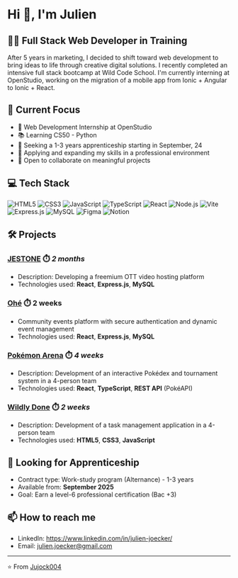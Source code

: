 # Hi 👋, I'm Julien

## 👩‍💻 Full Stack Web Developer in Training

After 5 years in marketing, I decided to shift toward web development to bring ideas to life through creative digital solutions. I recently completed an intensive full stack bootcamp at Wild Code School. I'm currently interning at OpenStudio, working on the migration of a mobile app from Ionic + Angular to Ionic + React.

## 🎯 Current Focus
- 🚀 Web Development Internship at OpenStudio
- 📚 Learning CS50 - Python
- 🔎 Seeking a 1-3 years apprenticeship starting in September, 24
- 💼 Applying and expanding my skills in a professional environment
- 🤝 Open to collaborate on meaningful projects

## 💻 Tech Stack

![HTML5](https://img.shields.io/badge/HTML5-E34F26?style=for-the-badge&logo=html5&logoColor=white)
![CSS3](https://img.shields.io/badge/CSS3-1572B6?style=for-the-badge&logo=css3&logoColor=white)
![JavaScript](https://img.shields.io/badge/JavaScript-F7DF1E?style=for-the-badge&logo=javascript&logoColor=black)
![TypeScript](https://img.shields.io/badge/TypeScript-007ACC?style=for-the-badge&logo=typescript&logoColor=white)
![React](https://img.shields.io/badge/React-20232A?style=for-the-badge&logo=react&logoColor=61DAFB)
![Node.js](https://img.shields.io/badge/Node.js-43853D?style=for-the-badge&logo=node.js&logoColor=white)
![Vite](https://img.shields.io/badge/vite-%23646CFF.svg?style=for-the-badge&logo=vite&logoColor=white)
![Express.js](https://img.shields.io/badge/express.js-%23404d59.svg?style=for-the-badge&logo=express&logoColor=%2361DAFB)
![MySQL](https://img.shields.io/badge/MySQL-005C84?style=for-the-badge&logo=mysql&logoColor=white)
![Figma](https://img.shields.io/badge/Figma-F24E1E?style=for-the-badge&logo=figma&logoColor=white)
![Notion](https://img.shields.io/badge/Notion-%23000000.svg?style=for-the-badge&logo=notion&logoColor=white)

## 🛠️ Projects

### [JESTONE](https://github.com/Jujock004/jestone) ⏱️ *2 months*
   - Description: Developing a freemium OTT video hosting platform
   - Technologies used: **React**, **Express.js**, **MySQL**

### [Ohé](https://github.com/Jujock004/ohe) ⏱️ 2 weeks
   - Community events platform with secure authentication and dynamic event management
   - Technologies used: **React**, **Express.js**, **MySQL**

### [Pokémon Arena](https://github.com/Jujock004/toulouse-p2-pokemon-arena) ⏱️ *4 weeks*
   - Description: Development of an interactive Pokédex and tournament system in a 4-person team
   - Technologies used: **React**, **TypeScript**, **REST API** (PokéAPI)

###  [Wildly Done](https://github.com/Jujock004/Project-1-TD3.github.io) ⏱️ *2 weeks*
   - Description: Development of a task management application in a 4-person team
   - Technologies used: **HTML5**, **CSS3**, **JavaScript**

## 💼 Looking for Apprenticeship
- Contract type: Work-study program (Alternance) - 1-3 years
- Available from: **September 2025**
- Goal: Earn a level-6 professional certification (Bac +3)

## 📫 How to reach me

- LinkedIn: https://www.linkedin.com/in/julien-joecker/
- Email: julien.joecker@gmail.com

---
⭐️ From [Jujock004](https://github.com/Jujock004)
